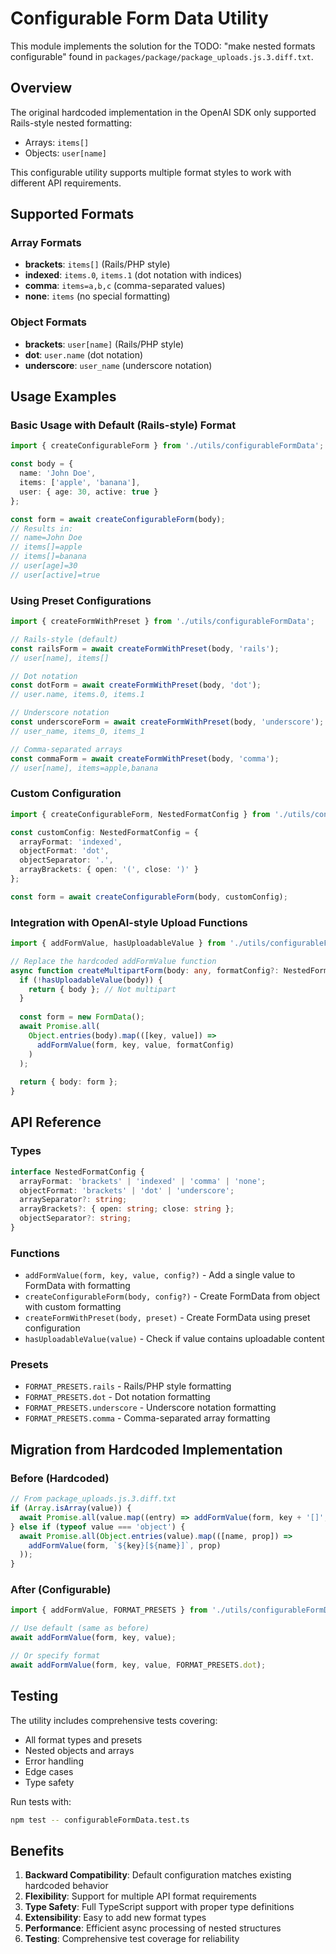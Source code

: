 # Configurable Form Data Utility

This module implements the solution for the TODO: "make nested formats configurable" found in `packages/package/package_uploads.js.3.diff.txt`.

## Overview

The original hardcoded implementation in the OpenAI SDK only supported Rails-style nested formatting:
- Arrays: `items[]`
- Objects: `user[name]`

This configurable utility supports multiple format styles to work with different API requirements.

## Supported Formats

### Array Formats
- **brackets**: `items[]` (Rails/PHP style)
- **indexed**: `items.0`, `items.1` (dot notation with indices)
- **comma**: `items=a,b,c` (comma-separated values)
- **none**: `items` (no special formatting)

### Object Formats
- **brackets**: `user[name]` (Rails/PHP style)
- **dot**: `user.name` (dot notation)
- **underscore**: `user_name` (underscore notation)

## Usage Examples

### Basic Usage with Default (Rails-style) Format

```typescript
import { createConfigurableForm } from './utils/configurableFormData';

const body = {
  name: 'John Doe',
  items: ['apple', 'banana'],
  user: { age: 30, active: true }
};

const form = await createConfigurableForm(body);
// Results in:
// name=John Doe
// items[]=apple
// items[]=banana
// user[age]=30
// user[active]=true
```

### Using Preset Configurations

```typescript
import { createFormWithPreset } from './utils/configurableFormData';

// Rails-style (default)
const railsForm = await createFormWithPreset(body, 'rails');
// user[name], items[]

// Dot notation
const dotForm = await createFormWithPreset(body, 'dot');
// user.name, items.0, items.1

// Underscore notation
const underscoreForm = await createFormWithPreset(body, 'underscore');
// user_name, items_0, items_1

// Comma-separated arrays
const commaForm = await createFormWithPreset(body, 'comma');
// user[name], items=apple,banana
```

### Custom Configuration

```typescript
import { createConfigurableForm, NestedFormatConfig } from './utils/configurableFormData';

const customConfig: NestedFormatConfig = {
  arrayFormat: 'indexed',
  objectFormat: 'dot',
  objectSeparator: '.',
  arrayBrackets: { open: '(', close: ')' }
};

const form = await createConfigurableForm(body, customConfig);
```

### Integration with OpenAI-style Upload Functions

```typescript
import { addFormValue, hasUploadableValue } from './utils/configurableFormData';

// Replace the hardcoded addFormValue function
async function createMultipartForm(body: any, formatConfig?: NestedFormatConfig) {
  if (!hasUploadableValue(body)) {
    return { body }; // Not multipart
  }
  
  const form = new FormData();
  await Promise.all(
    Object.entries(body).map(([key, value]) => 
      addFormValue(form, key, value, formatConfig)
    )
  );
  
  return { body: form };
}
```

## API Reference

### Types

```typescript
interface NestedFormatConfig {
  arrayFormat: 'brackets' | 'indexed' | 'comma' | 'none';
  objectFormat: 'brackets' | 'dot' | 'underscore';
  arraySeparator?: string;
  arrayBrackets?: { open: string; close: string };
  objectSeparator?: string;
}
```

### Functions

- `addFormValue(form, key, value, config?)` - Add a single value to FormData with formatting
- `createConfigurableForm(body, config?)` - Create FormData from object with custom formatting
- `createFormWithPreset(body, preset)` - Create FormData using preset configuration
- `hasUploadableValue(value)` - Check if value contains uploadable content

### Presets

- `FORMAT_PRESETS.rails` - Rails/PHP style formatting
- `FORMAT_PRESETS.dot` - Dot notation formatting
- `FORMAT_PRESETS.underscore` - Underscore notation formatting
- `FORMAT_PRESETS.comma` - Comma-separated array formatting

## Migration from Hardcoded Implementation

### Before (Hardcoded)
```javascript
// From package_uploads.js.3.diff.txt
if (Array.isArray(value)) {
  await Promise.all(value.map((entry) => addFormValue(form, key + '[]', entry)));
} else if (typeof value === 'object') {
  await Promise.all(Object.entries(value).map(([name, prop]) => 
    addFormValue(form, `${key}[${name}]`, prop)
  ));
}
```

### After (Configurable)
```typescript
import { addFormValue, FORMAT_PRESETS } from './utils/configurableFormData';

// Use default (same as before)
await addFormValue(form, key, value);

// Or specify format
await addFormValue(form, key, value, FORMAT_PRESETS.dot);
```

## Testing

The utility includes comprehensive tests covering:
- All format types and presets
- Nested objects and arrays
- Error handling
- Edge cases
- Type safety

Run tests with:
```bash
npm test -- configurableFormData.test.ts
```

## Benefits

1. **Backward Compatibility**: Default configuration matches existing hardcoded behavior
2. **Flexibility**: Support for multiple API format requirements
3. **Type Safety**: Full TypeScript support with proper type definitions
4. **Extensibility**: Easy to add new format types
5. **Performance**: Efficient async processing of nested structures
6. **Testing**: Comprehensive test coverage for reliability